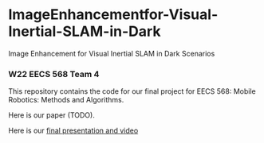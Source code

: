 # ImageEnhancementfor-Visual-Inertial-SLAM-in-Dark
Image Enhancement for Visual Inertial SLAM in Dark Scenarios
### W22 EECS 568 Team 4

This repository contains the code for our final project for EECS 568: Mobile Robotics: Methods and Algorithms. 

Here is our paper (TODO).
  
Here is our [final presentation and video](TODO)

